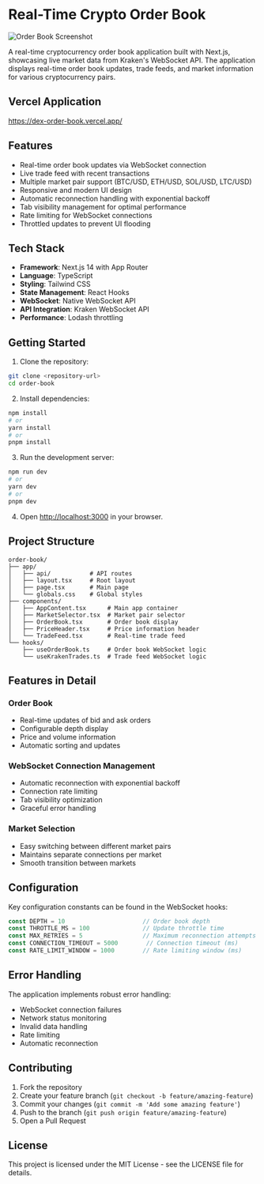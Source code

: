 # Real-Time Crypto Order Book

![Order Book Screenshot](./public/orderbook-screenshot.png)

A real-time cryptocurrency order book application built with Next.js, showcasing live market data from Kraken's WebSocket API. The application displays real-time order book updates, trade feeds, and market information for various cryptocurrency pairs.

## Vercel Application
https://dex-order-book.vercel.app/

## Features

- Real-time order book updates via WebSocket connection
- Live trade feed with recent transactions
- Multiple market pair support (BTC/USD, ETH/USD, SOL/USD, LTC/USD)
- Responsive and modern UI design
- Automatic reconnection handling with exponential backoff
- Tab visibility management for optimal performance
- Rate limiting for WebSocket connections
- Throttled updates to prevent UI flooding

## Tech Stack

- **Framework**: Next.js 14 with App Router
- **Language**: TypeScript
- **Styling**: Tailwind CSS
- **State Management**: React Hooks
- **WebSocket**: Native WebSocket API
- **API Integration**: Kraken WebSocket API
- **Performance**: Lodash throttling

## Getting Started

1. Clone the repository:
```bash
git clone <repository-url>
cd order-book
```

2. Install dependencies:
```bash
npm install
# or
yarn install
# or
pnpm install
```

3. Run the development server:
```bash
npm run dev
# or
yarn dev
# or
pnpm dev
```

4. Open [http://localhost:3000](http://localhost:3000) in your browser.

## Project Structure

```
order-book/
├── app/
│   ├── api/           # API routes
│   ├── layout.tsx     # Root layout
│   ├── page.tsx       # Main page
│   └── globals.css    # Global styles
├── components/
│   ├── AppContent.tsx      # Main app container
│   ├── MarketSelector.tsx  # Market pair selector
│   ├── OrderBook.tsx       # Order book display
│   ├── PriceHeader.tsx     # Price information header
│   └── TradeFeed.tsx       # Real-time trade feed
└── hooks/
    ├── useOrderBook.ts     # Order book WebSocket logic
    └── useKrakenTrades.ts  # Trade feed WebSocket logic
```

## Features in Detail

### Order Book
- Real-time updates of bid and ask orders
- Configurable depth display
- Price and volume information
- Automatic sorting and updates

### WebSocket Connection Management
- Automatic reconnection with exponential backoff
- Connection rate limiting
- Tab visibility optimization
- Graceful error handling

### Market Selection
- Easy switching between different market pairs
- Maintains separate connections per market
- Smooth transition between markets

## Configuration

Key configuration constants can be found in the WebSocket hooks:

```typescript
const DEPTH = 10                      // Order book depth
const THROTTLE_MS = 100               // Update throttle time
const MAX_RETRIES = 5                 // Maximum reconnection attempts
const CONNECTION_TIMEOUT = 5000        // Connection timeout (ms)
const RATE_LIMIT_WINDOW = 1000        // Rate limiting window (ms)
```

## Error Handling

The application implements robust error handling:
- WebSocket connection failures
- Network status monitoring
- Invalid data handling
- Rate limiting
- Automatic reconnection

## Contributing

1. Fork the repository
2. Create your feature branch (`git checkout -b feature/amazing-feature`)
3. Commit your changes (`git commit -m 'Add some amazing feature'`)
4. Push to the branch (`git push origin feature/amazing-feature`)
5. Open a Pull Request

## License

This project is licensed under the MIT License - see the LICENSE file for details.
